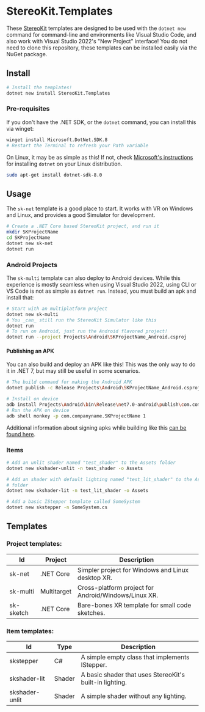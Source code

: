 # StereoKit.Templates

These [StereoKit](https://stereokit.net) templates are designed to be used with the `dotnet new` command for command-line and environments like Visual Studio Code, and also work with Visual Studio 2022's "New Project" interface! You do not need to clone this repository, these templates can be installed easily via the NuGet package.

## Install

```bash
# Install the templates!
dotnet new install StereoKit.Templates
```

### Pre-requisites

If you don't have the .NET SDK, or the `dotnet` command, you can install this via winget:

```bash
winget install Microsoft.DotNet.SDK.8
# Restart the Terminal to refresh your Path variable
```

On Linux, it may be as simple as this! If not, check [Microsoft's instructions](https://learn.microsoft.com/en-us/dotnet/core/install/linux) for installing `dotnet` on your Linux distribution.

```bash
sudo apt-get install dotnet-sdk-8.0
```

## Usage

The `sk-net` template is a good place to start. It works with VR on Windows and Linux, and provides a good Simulator for development.

```bash
# Create a .NET Core based StereoKit project, and run it
mkdir SKProjectName
cd SKProjectName
dotnet new sk-net
dotnet run
```

### Android Projects

The `sk-multi` template can also deploy to Android devices. While this experience is mostly seamless when using Visual Studio 2022, using CLI or VS Code is not as simple as `dotnet run`. Instead, you must build an apk and install that:

```bash
# Start with an multiplatform project
dotnet new sk-multi
# You _can_ still run the StereoKit Simulator like this
dotnet run
# To run on Android, just run the Android flavored project!
dotnet run --project Projects\Android\SKProjectName_Android.csproj
```

#### Publishing an APK

You can also build and deploy an APK like this! This was the only way to do it in .NET 7, but may still be useful in some scenarios.

```bash
# The build command for making the Android APK
dotnet publish -c Release Projects\Android\SKProjectName_Android.csproj

# Install on device
adb install Projects\Android\bin\Release\net7.0-android\publish\com.companyname.SKProjectName-Signed.apk
# Run the APK on device
adb shell monkey -p com.companyname.SKProjectName 1
```

Additional information about signing apks while building like this [can be found here](https://learn.microsoft.com/en-us/dotnet/maui/android/deployment/publish-cli).

### Items

```bash
# Add an unlit shader named "test_shader" to the Assets folder
dotnet new skshader-unlit -n test_shader -o Assets

# Add an shader with default lighting named "test_lit_shader" to the Assets
# folder
dotnet new skshader-lit -n test_lit_shader -o Assets

# Add a basic IStepper template called SomeSystem
dotnet new skstepper -n SomeSystem.cs
```

## Templates

### Project templates:

|Id       |Project    | Description                                        |
|---------|-----------|----------------------------------------------------|
|sk-net   |.NET Core  |Simpler project for Windows and Linux desktop XR.   |
|sk-multi |Multitarget|Cross-platform project for Android/Windows/Linux XR.|
|sk-sketch|.NET Core  |Bare-bones XR template for small code sketches.     |

### Item templates:

|Id            |Type  | Description                                           |
|--------------|------|-------------------------------------------------------|
|skstepper     |C#    |A simple empty class that implements IStepper.         |
|skshader-lit  |Shader|A basic shader that uses StereoKit's built-in lighting.|
|skshader-unlit|Shader|A simple shader without any lighting.                  |